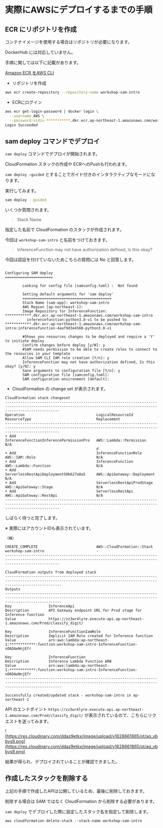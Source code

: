# 実際にAWSにデプロイするまでの手順

## ECR にリポジトリを作成

コンテナイメージを使用する場合はリポジトリが必要になります。

DockerHub には対応していません。

手順に関しては以下に記載があります。

[Amazon ECR をAWS CLI](https://docs.aws.amazon.com/ja_jp/AmazonECR/latest/userguide/getting-started-cli.html)

- リポジトリを作成

```bash
aws ecr create-repository --repository-name workshop-sam-intro
```

- ECRにログイン

```bash
aws ecr get-login-password | docker login \
  --username AWS \
  --password-stdin ***********.dkr.ecr.ap-northeast-1.amazonaws.com/workshop-sam-intro
Login Succeeded
```

## sam deploy コマンドでデプロイ

`sam deploy` コマンドでデプロイが開始されます。

CloudFormation スタックの作成や ECRへのPushも行われます。

`sam deploy —guided` とすることでガイド付きのインタラクティブなモードになります。

実行してみます。

```bash
sam deploy --guided
```

いくつか質問されます。

> Stack Name

指定した名前で CloudFormation のスタックが作成されます。

今回は `workshop-sam-intro` と名前をつけておきます。

> InferenceFunction may not have authorization defined, Is this okay?

今回は認証を付けていないためこちらの質問には No と回答します。

```

Configuring SAM deploy
======================

        Looking for config file [samconfig.toml] :  Not found

        Setting default arguments for 'sam deploy'
        =========================================
        Stack Name [sam-app]: workshop-sam-intro                        
        AWS Region [ap-northeast-1]: 
        Image Repository for InferenceFunction: ************.dkr.ecr.ap-northeast-1.amazonaws.com/workshop-sam-intro
          inferencefunction:python3.8-v1 to be pushed to ************.dkr.ecr.ap-northeast-1.amazonaws.com/workshop-sam-intro:inferencefunction-4aaf9d3e4560-python3.8-v1

        #Shows you resources changes to be deployed and require a 'Y' to initiate deploy
        Confirm changes before deploy [y/N]: y
        #SAM needs permission to be able to create roles to connect to the resources in your template
        Allow SAM CLI IAM role creation [Y/n]: y
        InferenceFunction may not have authorization defined, Is this okay? [y/N]: y
        Save arguments to configuration file [Y/n]: y
        SAM configuration file [samconfig.toml]: 
        SAM configuration environment [default]: 
```

- CloudFormation の change set が表示されます。

```
CloudFormation stack changeset
---------------------------------------------------------------------------------------------------------------------------------------------------------------------
Operation                                 LogicalResourceId                         ResourceType                              Replacement                             
---------------------------------------------------------------------------------------------------------------------------------------------------------------------
+ Add                                     InferenceFunctionInferencePermissionPro   AWS::Lambda::Permission                   N/A                                     
                                          d                                                                                                                           
+ Add                                     InferenceFunctionRole                     AWS::IAM::Role                            N/A                                     
+ Add                                     InferenceFunction                         AWS::Lambda::Function                     N/A                                     
+ Add                                     ServerlessRestApiDeployment50b627a8a5     AWS::ApiGateway::Deployment               N/A                                     
+ Add                                     ServerlessRestApiProdStage                AWS::ApiGateway::Stage                    N/A                                     
+ Add                                     ServerlessRestApi                         AWS::ApiGateway::RestApi                  N/A                                     
---------------------------------------------------------------------------------------------------------------------------------------------------------------------

```

しばらく待つと完了します。

※ 実際にはアカウントIDも表示されています。

```
（略）
                                                                               
CREATE_COMPLETE                           AWS::CloudFormation::Stack                workshop-sam-intro                        -                                       
---------------------------------------------------------------------------------------------------------------------------------------------------------------------

CloudFormation outputs from deployed stack
----------------------------------------------------------------------------------------------------------------------------------------------------------------------
Outputs                                                                                                                                                              
----------------------------------------------------------------------------------------------------------------------------------------------------------------------
Key                 InferenceApi                                                                                                                                     
Description         API Gateway endpoint URL for Prod stage for Inference function                                                                                   
Value               https://zz3wr4lyre.execute-api.ap-northeast-1.amazonaws.com/Prod/classify_digit/                                                                 

Key                 InferenceFunctionIamRole                                                                                                                         
Description         Implicit IAM Role created for Inference function                                                                                                 
Value               arn:aws:lambda:ap-northeast-1:************:function:workshop-sam-intro-InferenceFunction-nO6DAeNnjEfr                                            

Key                 InferenceFunction                                                                                                                                
Description         Inference Lambda Function ARN                                                                                                                    
Value               arn:aws:lambda:ap-northeast-1:************:function:workshop-sam-intro-InferenceFunction-nO6DAeNnjEfr                                            
----------------------------------------------------------------------------------------------------------------------------------------------------------------------

Successfully created/updated stack - workshop-sam-intro in ap-northeast-1
```

API のエンドポイント `https://zz3wr4lyre.execute-api.ap-northeast-1.amazonaws.com/Prod/classify_digit/` が表示されているので、こちらにリクエストを送ってみます。

![https://res.cloudinary.com/ddaz9etkx/image/upload/v1628661865/ot/ag_ybbys9.png](https://res.cloudinary.com/ddaz9etkx/image/upload/v1628661865/ot/ag_ybbys9.png)

結果が得られ、デプロイされていることが確認できました。

## 作成したスタックを削除する

上記の手順で作成したAPIは公開しているため、最後に削除しておきます。

削除する場合は SAM ではなく CloudFormation から削除する必要があります。

`sam deploy` でデプロイした際に設定したスタック名を指定して削除します。

```
aws cloudformation delete-stack --stack-name workshop-sam-intro
```
